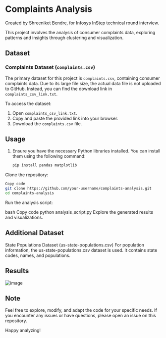 # Complaints Analysis

Created by Shreeniket Bendre, for Infosys InStep technical round interview.

This project involves the analysis of consumer complaints data, exploring patterns and insights through clustering and visualization.

## Dataset

### Complaints Dataset (`complaints.csv`)

The primary dataset for this project is `complaints.csv`, containing consumer complaints data. Due to its large file size, the actual data file is not uploaded to GitHub. Instead, you can find the download link in `complaints_csv_link.txt`.

To access the dataset:

1. Open `complaints_csv_link.txt`.
2. Copy and paste the provided link into your browser.
3. Download the `complaints.csv` file.

## Usage

1. Ensure you have the necessary Python libraries installed. You can install them using the following command:

   ```bash
   pip install pandas matplotlib
   ```
Clone the repository:
   
   ```bash
   Copy code
   git clone https://github.com/your-username/complaints-analysis.git
   cd complaints-analysis
   ```

Run the analysis script:

bash
Copy code
python analysis_script.py
Explore the generated results and visualizations.

## Additional Dataset
State Populations Dataset (us-state-populations.csv)
For population information, the us-state-populations.csv dataset is used. It contains state codes, names, and populations.

## Results
![image](https://github.com/Sben05/ConsumerComplaintsAnalysis/assets/69019341/2517077c-b14f-40a5-b3b6-da2e55cd0e68)


## Note
Feel free to explore, modify, and adapt the code for your specific needs. If you encounter any issues or have questions, please open an issue on this repository.

Happy analyzing!
